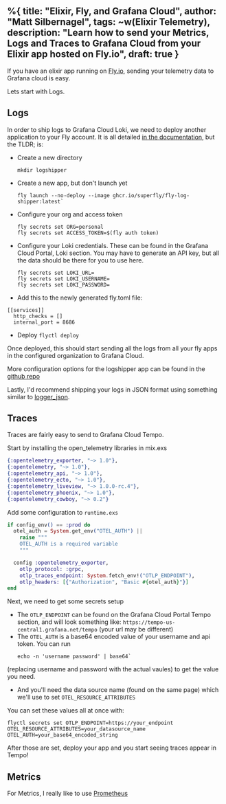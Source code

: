 %{
  title: "Elixir, Fly, and Grafana Cloud",
  author: "Matt Silbernagel",
  tags: ~w(Elixir Telemetry),
  description: "Learn how to send your Metrics, Logs and Traces to Grafana Cloud from your Elixir app hosted on Fly.io",
  draft: true
}
---

If you have an elixir app running on [Fly.io](https://fly.io/docs/elixir/getting-started/), sending your telemetry data to Grafana cloud is easy.

Lets start with Logs.

## Logs
In order to ship logs to Grafana Cloud Loki, we need to deploy another application to your Fly account. It is all detailed [in the documentation](https://fly.io/docs/going-to-production/monitoring/exporting-logs/), but the TLDR; is:
* Create a new directory 
  ```
  mkdir logshipper
  ```
* Create a new app, but don't launch yet
  ```
  fly launch --no-deploy --image ghcr.io/superfly/fly-log-shipper:latest`
  ```
* Configure your org and access token
  ```
  fly secrets set ORG=personal
  fly secrets set ACCESS_TOKEN=$(fly auth token)
  ```
* Configure your Loki credentials. These can be found in the Grafana Cloud Portal, Loki section. You may have to generate an API key, but all the data should be there for you to use here.
  ```
  fly secrets set LOKI_URL=
  fly secrets set LOKI_USERNAME=
  fly secrets set LOKI_PASSWORD=
  ```
* Add this to the newly generated fly.toml file:
```
[[services]]
  http_checks = []
  internal_port = 8686
```
* Deploy `flyctl deploy`

Once deployed, this should start sending all the logs from all your fly apps in the configured organization to Grafana Cloud.

More configuration options for the logshipper app can be found in the [github repo](https://github.com/superfly/fly-log-shipper#provider-configuration)

Lastly, I'd recommend shipping your logs in JSON format using something similar to [logger_json](https://hex.pm/packages/logger_json). 

## Traces
Traces are fairly easy to send to Grafana Cloud Tempo.

Start by installing the open_telemetry libraries in mix.exs
```elixir
{:opentelemetry_exporter, "~> 1.0"},
{:opentelemetry, "~> 1.0"},
{:opentelemetry_api, "~> 1.0"},
{:opentelemetry_ecto, "~> 1.0"},
{:opentelemetry_liveview, "~> 1.0.0-rc.4"},
{:opentelemetry_phoenix, "~> 1.0"},
{:opentelemetry_cowboy, "~> 0.2"}
```

Add some configuration to `runtime.exs`
```elixir
if config_env() == :prod do
  otel_auth = System.get_env("OTEL_AUTH") ||
    raise """
    OTEL_AUTH is a required variable
    """

  config :opentelemetry_exporter,
    otlp_protocol: :grpc,
    otlp_traces_endpoint: System.fetch_env!("OTLP_ENDPOINT"),
    otlp_headers: [{"Authorization", "Basic #{otel_auth}"}]
end
```

Next, we need to get some secrets setup

* The `OTLP_ENDPOINT` can be found on the Grafana Cloud Portal Tempo section, and will look something like: `https://tempo-us-central1.grafana.net/tempo` (your url may be different)
* The `OTEL_AUTH` is a base64 encoded value of your username and api token. You can run 
  ```
  echo -n 'username password' | base64`
  ```
 (replacing username and password with the actual vaules) to get the value you need.
* And you'll need the data source name (found on the same page) which we'll use to set `OTEL_RESOURCE_ATTRIBUTES`

You can set these values all at once with:
```
flyctl secrets set OTLP_ENDPOINT=https://your_endpoint OTEL_RESOURCE_ATTRIBUTES=your_datasource_name OTEL_AUTH=your_base64_encoded_string
```

After those are set, deploy your app and you start seeing traces appear in Tempo!

## Metrics

For Metrics, I really like to use [Prometheus](https://prometheus.io/docs/introduction/overview/)

